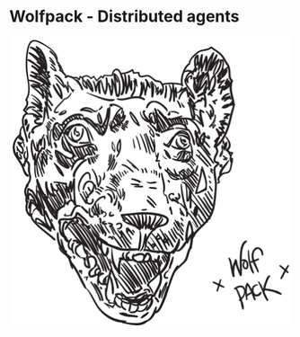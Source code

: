 # Wolfpack - Distributed agents

<p align="center">
  <img src="/wolfpack.png?raw=true" alt="Wolfpack Logo">
</p>



